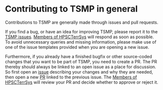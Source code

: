 # Contributing to TSMP in general

Contributions to TSMP are generally made through issues and pull requests.

If you find a bug, or have an idea for improving TSMP, please 
report it to the [TSMP issues](https://github.com/HPSCTerrSys/TSMP/issues). 
[Members of HPSCTerrSys](https://github.com/orgs/HPSCTerrSys/people) will 
respond as soon as possible. To avoid unnecessary queries and missing 
information, please make use of one of the issue templates provided when you are 
opening a new issue.

Furthermore, if you already have a finished bugfix or other source-coded changes 
that you want to be part of TSMP, you need to create a PR. The PR thereby should 
always be linked to an open issue as a place for discussion. So first open an 
[issue](https://github.com/HPSCTerrSys/TSMP/issues) describing your changes and 
why they are needed, then open a new [PR](https://github.com/HPSCTerrSys/TSMP/pulls) 
linked to the previous issue. The 
[Members of HPSCTerrSys](https://github.com/orgs/HPSCTerrSys/people) will review 
your PR and decide whether to approve or reject it. 
